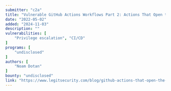 ```yaml
---
submitter: "c2a"
title: "Vulnerable GitHub Actions Workflows Part 2: Actions That Open the Door to CI/CD Pipeline Attacks"
date: "2022-05-02"
added: "2024-11-03"
description: ""
vulnerabilities: [
    "Privilege escalation", "CI/CD"
]
programs: [
    "undisclosed"
]
authors: [
    "Noam Dotan"
]
bounty: "undisclosed"
link: "https://www.legitsecurity.com/blog/github-actions-that-open-the-door-to-cicd-pipeline-attacks"
---
```




